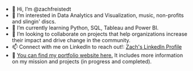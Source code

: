 - 👋 Hi, I’m @zachfreistedt
- 👀 I’m interested in Data Analytics and Visualization, music, non-profits and slingin' discs.
- 🌱 I’m currently learning Python, SQL, Tableau and Power BI.
- 💞️ I’m looking to collaborate on projects that help organizations increase their impact and drive change in the community.
- 📫 Connect with me on LinkedIn to reach out!: [Zach's LinkedIn Profile](https://www.linkedin.com/in/zachfreistedt/)
- 🔗 [You can find my portfolio website here.](https://zachfreistedt.github.io) It includes more information on my mission and projects (in progress and completed).

<!---
zachfreistedt/zachfreistedt is a ✨ special ✨ repository because its `README.md` (this file) appears on your GitHub profile.
You can click the Preview link to take a look at your changes.
--->
